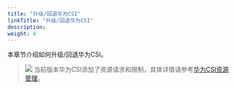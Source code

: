 ```yaml
---
title: "升级/回退华为CSI"
linkTitle: "升级/回退华为CSI"
description: 
weight: 4
---
```


本章节介绍如何升级/回退华为CSI。

>![](/css-docs/public_sys-resources/zh/icon-note.gif) 
>当前版本华为CSI添加了资源请求和限制，具体详情请参考[华为CSI资源管理](/docs/附录/华为CSI资源管理)。



